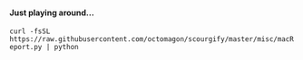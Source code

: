 #### Just playing around...

```curl -fsSL https://raw.githubusercontent.com/octomagon/scourgify/master/misc/macReport.py | python```
